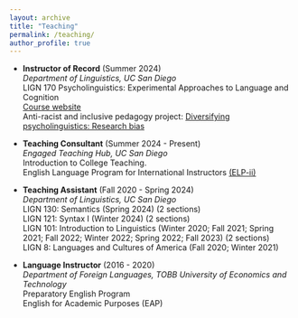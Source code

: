 ```yaml
---
layout: archive
title: "Teaching"
permalink: /teaching/
author_profile: true
---
```


- <b> Instructor of Record</b> (Summer 2024)    
  *Department of Linguistics, UC San Diego*  
  LIGN 170 Psycholinguistics: Experimental Approaches to Language and Cognition  
  [Course website](https://sites.google.com/ucsd.edu/lign170/home) <br>
  Anti-racist and inclusive pedagogy project: [Diversifying psycholinguistics: Research bias](https://knit.ucsd.edu/linguisticspedagogy/case-study-psycholinguistics-2/)  

- <b>Teaching Consultant</b> (Summer 2024 - Present)  
  *Engaged Teaching Hub, UC San Diego*      
  Introduction to College Teaching.   
  English Language Program for International Instructors [(ELP-ii)](https://engagedteaching.ucsd.edu/educators/grad-students/elpii/index.html)
  
- <b>Teaching Assistant</b> (Fall 2020 - Spring 2024)  
  *Department of Linguistics, UC San Diego*           
  LIGN 130: Semantics (Spring 2024) (2 sections)  
  LIGN 121: Syntax I (Winter 2024) (2 sections)  
  LIGN 101: Introduction to Linguistics (Winter 2020; Fall 2021; Spring 2021; Fall 2022; Winter 2022; Spring 2022; Fall 2023) (2 sections)  
  LIGN 8: Languages and Cultures of America (Fall 2020; Winter 2021)

- <b>Language Instructor</b> (2016 - 2020)  
  *Department of Foreign Languages, TOBB University of Economics and Technology*  
    Preparatory English Program  
    English for Academic Purposes (EAP)